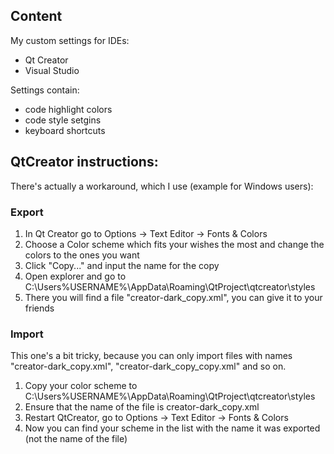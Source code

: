 ## Content

My custom settings for IDEs:
- Qt Creator
- Visual Studio

Settings contain:
- code highlight colors
- code style setgins
- keyboard shortcuts

## QtCreator instructions:

There's actually a workaround, which I use (example for Windows users):

### Export

1. In Qt Creator go to Options → Text Editor → Fonts & Colors
1. Choose a Color scheme which fits your wishes the most and change the colors to the ones you want
1. Click "Copy..." and input the name for the copy
1. Open explorer and go to C:\Users%USERNAME%\AppData\Roaming\QtProject\qtcreator\styles
1. There you will find a file "creator-dark_copy.xml", you can give it to your friends

### Import

This one's a bit tricky, because you can only import files with names "creator-dark_copy.xml", "creator-dark_copy_copy.xml" and so on.

1. Copy your color scheme to C:\Users%USERNAME%\AppData\Roaming\QtProject\qtcreator\styles
1. Ensure that the name of the file is creator-dark_copy.xml
1. Restart QtCreator, go to Options → Text Editor → Fonts & Colors
1. Now you can find your scheme in the list with the name it was exported (not the name of the file)
